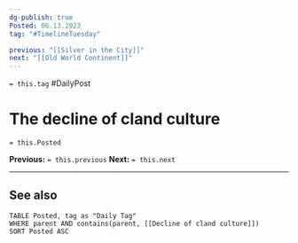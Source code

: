 ```yaml
---
dg-publish: true
Posted: 06.13.2023
tag: "#TimelineTuesday"

previous: "[[Silver in the City]]"
next: "[[Old World Continent]]"
---
```

`= this.tag` #DailyPost 
# The decline of cland culture
`= this.Posted`

**Previous:** `= this.previous`
**Next:** `= this.next`

---

## See also
```dataview
TABLE Posted, tag as "Daily Tag"
WHERE parent AND contains(parent, [[Decline of cland culture]])
SORT Posted ASC
```